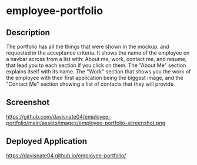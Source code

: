 # employee-portfolio

## Description
The portfolio has all the things that were shown in the mockup, and requested in the acceptance criteria. It shows the name of the employee on a navbar across from a list with: About me, work, contact me, and resume, that lead you to each section if you click on them. The "About Me" section explains itself with its name. The "Work" section that shows you the work of the employee with their first application being the biggest image, and the "Contact Me" section showing a list of contacts that they will provide.

## Screenshot
https://github.com/davisnate04/employee-portfolio/main/assets/images/employee-portfolio-screenshot.png

## Deployed Application
https://davisnate04.github.io/employee-portfolio/
